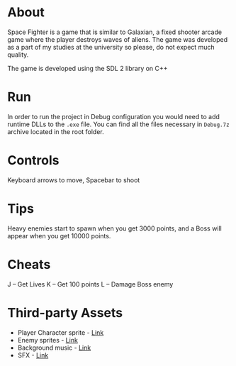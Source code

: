 # About
Space Fighter is a game that is similar to Galaxian, a fixed shooter arcade game where the player destroys waves of aliens. The game was developed as a part of my studies at the university so please, do not expect much quality.

The game is developed using the SDL 2 library on C++

# Run

In order to run the project in Debug configuration you would need to add runtime DLLs to the ```.exe``` file. You can find all the files necessary in ```Debug.7z``` archive located in the root folder.

# Controls
Keyboard arrows to move, Spacebar to shoot 


# Tips
Heavy enemies start to spawn when you get 3000 points, and a Boss will appear when you get 10000 points. 

# Cheats 
J – Get Lives 
K – Get 100 points 
L – Damage Boss enemy

# Third-party Assets
* Player Character sprite - [Link](https://opengameart.org/content/spaceship-16)
* Enemy sprites - [Link](https://free-game-assets.itch.io/free-enemy-spaceship-2d-sprites-pixel-art)
* Background music - [Link](https://freemusicarchive.org/music/defrini/single/spookie)
* SFX - [Link](https://mixkit.co/free-sound-effects/space-shooter/)
